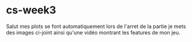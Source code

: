 # cs-week3
Salut mes plots se font automatiquement lors de l'arret de la partie je mets des images ci-joint
ainsi qu'une vidéo montrant les features de mon jeu.
